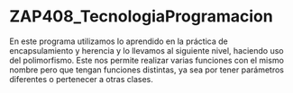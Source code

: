 # ZAP408_TecnologiaProgramacion

En este programa utilizamos lo aprendido en la práctica de encapsulamiento y herencia y lo llevamos al siguiente nivel, haciendo uso del polimorfismo. Este nos permite realizar varias funciones con el mismo nombre pero que tengan funciones distintas, ya sea por tener parámetros diferentes o pertenecer a otras clases.
